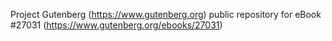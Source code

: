 Project Gutenberg (https://www.gutenberg.org) public repository for eBook #27031 (https://www.gutenberg.org/ebooks/27031)
